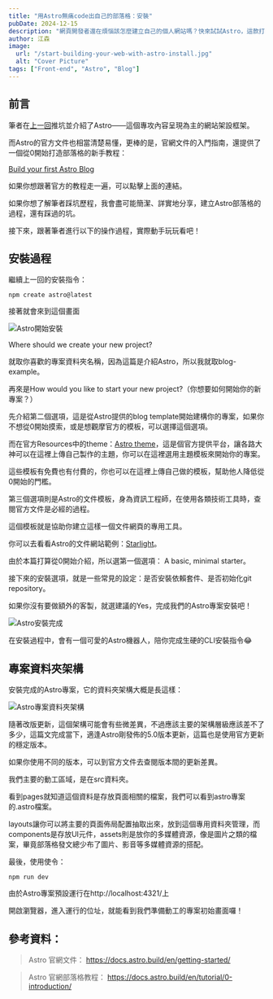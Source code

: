 ```yaml
---
title: "用Astro無痛code出自己的部落格：安裝"
pubDate: 2024-12-15
description: "網頁開發者還在煩惱該怎麼建立自己的個人網站嗎？快來試試Astro，這款打造個人部落格／作品集的神器吧！"
author: 江森
image:
  url: "/start-building-your-web-with-astro-install.jpg"
  alt: "Cover Picture"
tags: ["Front-end", "Astro", "Blog"]
---
```

## 前言
筆者在[上一回](/posts/start-building-your-blog-with-astro/)推坑並介紹了Astro——這個專攻內容呈現為主的網站架設框架。

而Astro的官方文件也相當清楚易懂，更棒的是，官網文件的入門指南，還提供了一個從0開始打造部落格的新手教程：

[Build your first Astro Blog](https://docs.astro.build/en/tutorial/0-introduction/)

如果你想跟著官方的教程走一遍，可以點擊上面的連結。

如果你想了解筆者踩坑歷程，我會盡可能簡潔、詳實地分享，建立Astro部落格的過程，還有踩過的坑。

接下來，跟著筆者進行以下的操作過程，實際動手玩玩看吧！

## 安裝過程

繼續上一回的安裝指令：
```
npm create astro@latest
```
接著就會來到這個畫面

![Astro開始安裝](/Astro-start-install.png)

Where should we create your new project?

就取你喜歡的專案資料夾名稱，因為這篇是介紹Astro，所以我就取blog-example。

再來是How would you like to start your new project?（你想要如何開始你的新專案？）

先介紹第二個選項，這是從Astro提供的blog template開始建構你的專案，如果你不想從0開始摸索，或是想觀摩官方的模板，可以選擇這個選項。

而在官方Resources中的theme：[Astro theme](https://astro.build/themes/)，這是個官方提供平台，讓各路大神可以在這裡上傳自己製作的主題，你可以在這裡選用主題模板來開始你的專案。

這些模板有免費也有付費的，你也可以在這裡上傳自己做的模板，幫助他人降低從0開始的門檻。

第三個選項則是Astro的文件模板，身為資訊工程師，在使用各類技術工具時，查閱官方文件是必經的過程。

這個模板就是協助你建立這樣一個文件網頁的專用工具。

你可以去看看Astro的文件網站範例：[Starlight](https://starlight.astro.build/)。

由於本篇打算從0開始介紹，所以選第一個選項： A basic, minimal starter。

接下來的安裝選項，就是一些常見的設定：是否安裝依賴套件、是否初始化git repository。

如果你沒有要做額外的客製，就選建議的Yes，完成我們的Astro專案安裝吧！

![Astro安裝完成](/Astro-installed.png)

在安裝過程中，會有一個可愛的Astro機器人，陪你完成生硬的CLI安裝指令😂

## 專案資料夾架構

安裝完成的Astro專案，它的資料夾架構大概是長這樣：

![Astro專案資料夾架構](/Astro-folders.png)

隨著改版更新，這個架構可能會有些微差異，不過應該主要的架構層級應該差不了多少，這篇文完成當下，適逢Astro剛發佈的5.0版本更新，這篇也是使用官方更新的穩定版本。

如果你使用不同的版本，可以到官方文件去查閱版本間的更新差異。

我們主要的動工區域，是在src資料夾。

看到pages就知道這個資料是存放頁面相關的檔案，我們可以看到astro專案的.astro檔案。

layouts讓你可以將主要的頁面佈局配置抽取出來，放到這個專用資料夾管理，而components是存放UI元件，assets則是放你的多媒體資源，像是圖片之類的檔案，畢竟部落格發文總少布了圖片、影音等多媒體資源的搭配。

最後，使用使令：
```
npm run dev
```
由於Astro專案預設運行在http://localhost:4321/上

開啟瀏覽器，進入運行的位址，就能看到我們準備動工的專案初始畫面囉！

## 參考資料：

> Astro 官網文件：
> https://docs.astro.build/en/getting-started/

> Astro 官網部落格教程：
> https://docs.astro.build/en/tutorial/0-introduction/